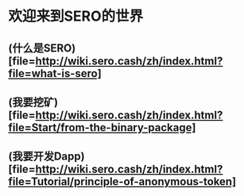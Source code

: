# 欢迎来到SERO的世界



## (什么是SERO)[file=http://wiki.sero.cash/zh/index.html?file=what-is-sero]



## (我要挖矿)[file=http://wiki.sero.cash/zh/index.html?file=Start/from-the-binary-package]



## (我要开发Dapp)[file=http://wiki.sero.cash/zh/index.html?file=Tutorial/principle-of-anonymous-token]

